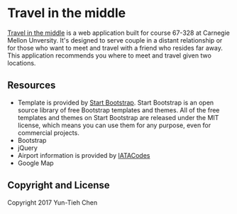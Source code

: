 # Travel in the middle


[Travel in the middle](https://meetatmidpoint-mrrbmrklmm.now.sh) is a web application built for course 67-328 at Carnegie Mellon Unversity. It's designed to serve couple in a distant relationship or for those who want to meet and travel with a friend who resides far away. This application recommends you where to meet and travel given two locations.



<!--

[Landing Page](http://startbootstrap.com/template-overviews/landing-page/) is a multipurpose landing page template for [Bootstrap](http://getbootstrap.com/) created by .
-->


## Resources 

* Template is provided by [Start Bootstrap](http://startbootstrap.com/).
Start Bootstrap is an open source library of free Bootstrap templates and themes. All of the free templates and themes on Start Bootstrap are released under the MIT license, which means you can use them for any purpose, even for commercial projects.
* Bootstrap
* jQuery
* Airport information is provided by [IATACodes](http://iatacodes.org/)
* Google Map


## Copyright and License

Copyright 2017 Yun-Tieh Chen